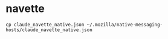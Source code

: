 # navette

```
cp claude_navette_native.json ~/.mozilla/native-messaging-hosts/claude_navette_native.json
```
